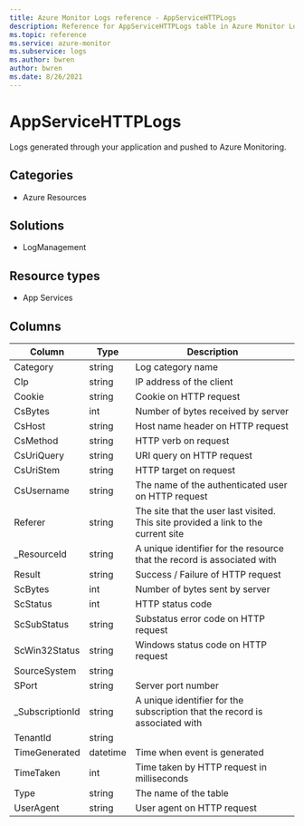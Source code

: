 ```yaml
---
title: Azure Monitor Logs reference - AppServiceHTTPLogs
description: Reference for AppServiceHTTPLogs table in Azure Monitor Logs.
ms.topic: reference
ms.service: azure-monitor
ms.subservice: logs
ms.author: bwren
author: bwren
ms.date: 8/26/2021
---
```


# AppServiceHTTPLogs

 Logs generated through your application and pushed to Azure Monitoring.

## Categories

- Azure Resources
## Solutions

- LogManagement
## Resource types

- App Services




## Columns

|Column|Type|Description|
|---|---|---|
|Category|string|Log category name|
|CIp|string|IP address of the client|
|Cookie|string|Cookie on HTTP request|
|CsBytes|int|Number of bytes received by server|
|CsHost|string|Host name header on HTTP request|
|CsMethod|string|HTTP verb on request|
|CsUriQuery|string|URI query on HTTP request|
|CsUriStem|string|HTTP target on request|
|CsUsername|string|The name of the authenticated user on HTTP request|
|Referer|string|The site that the user last visited. This site provided a link to the current site|
|_ResourceId|string|A unique identifier for the resource that the record is associated with|
|Result|string|Success / Failure of HTTP request|
|ScBytes|int|Number of bytes sent by server|
|ScStatus|int|HTTP status code|
|ScSubStatus|string|Substatus error code on HTTP request|
|ScWin32Status|string|Windows status code on HTTP request|
|SourceSystem|string||
|SPort|string|Server port number|
|_SubscriptionId|string|A unique identifier for the subscription that the record is associated with|
|TenantId|string||
|TimeGenerated|datetime|Time when event is generated|
|TimeTaken|int|Time taken by HTTP request in milliseconds|
|Type|string|The name of the table|
|UserAgent|string|User agent on HTTP request|
